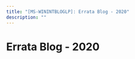 ```yaml
---
title: "[MS-WININTBLOGLP]: Errata Blog - 2020"
description: ""
---
```


# Errata Blog - 2020

<p> </p>
